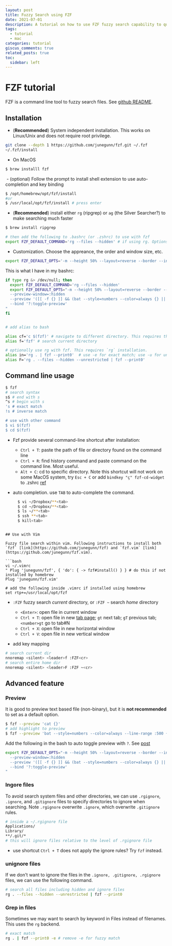 ```yaml
---
layout: post
title: Fuzzy Search using FZF
date: 2021-07-01
description: A tutorial on how to use FZF fuzzy search capability to quickly find files
tags:
  - tutorial
  - mac
categories: tutorial
giscus_comments: true
related_posts: true
toc:
  sidebar: left
---
```

# FZF tutorial

FZF is a command line tool to fuzzy search files. See [github README](https://github.com/junegunn/fzf). 

## Installation

- (**Recommended**) System independent installation. This works on Linux/Unix and does not require root privilege.

```bash
git clone --depth 1 https://github.com/junegunn/fzf.git ~/.fzf
~/.fzf/install
```

- On MacOS

```bash
$ brew installl fzf
```

​	- (optional) Follow the prompt to install shell extension to use auto-completion and key binding

```bash
$ /opt/homebrew/opt/fzf/install
#or 
$ /usr/local/opt/fzf/install # press enter
```


- (**Recommended**) install either `rg` (ripgrep) or `ag` (the Silver Searcher?) to make searching much faster

```bash
$ brew install ripgrep

# then add the following to .bashrc (or .zshrc) to use with fzf
export FZF_DEFAULT_COMMAND='rg --files --hidden' # if using rg. Options include "--hidden --follow --glob --type". See help with `rg -h`
```

- Customization. Choose the appreance, the order and window size, etc.

```bash
export FZF_DEFAULT_OPTS='-m --height 50% --layout=reverse --border --inline-info'
```

This is what I have in my bashrc:

```bash
if type rg &> /dev/null; then
  export FZF_DEFAULT_COMMAND='rg --files --hidden'
  export FZF_DEFAULT_OPTS="-m --height 50% --layout=reverse --border --inline-info 
  --preview-window=:hidden
  --preview '([[ -f {} ]] && (bat --style=numbers --color=always {} || cat {})) || ([[ -d {} ]] && (tree -C {} | less)) || echo {} 2> /dev/null | head -200'
  --bind '?:toggle-preview' 
"
fi


# add alias to bash

alias cf='c $(fzf)' # navigate to different directory. This requires the `c` bash function enabled.
alias f='fzf' # search current directory

# optionally use rg with fzf. This requires `rg` installation.
alias in='rg . | fzf --print0'  # use -e for exact match; use -u for unrestricted match (i.e., skip .ignore files)
alias F='rg . --files --hidden --unrestricted | fzf --print0'
```

## Command line usage

```bash
$ fzf
# search syntax
s$ # end with s
^s # begin with s
's # exact match
!s # inverse match

# use with other command
$ vi $(fzf)
$ cd $(fzf)
```

- Fzf provide several command-line shortcut after installation:

  - `Ctrl + T`: paste the path of file or directory found on the command line
  - `Ctrl + R`: find history command and paste command on the command line. Most useful.
  - `Alt + C`: cd to specific directory. Note this shortcut will not work on some MacOS system, try `Esc + C` or add `bindkey "ç" fzf-cd-widget` to .zshrc [ref](https://github.com/junegunn/fzf/issues/164)

- auto completion. use `TAB` to auto-complete the command.

  ```bash
    $ vi ~/Dropbox/**<tab>
    $ cd ~/Dropbox/**<tab>
    $ ls ~/**<tab>
    $ ssh **<tab>
    $ kill<tab>
```

## Use with Vim

Fuzzy file search within vim. Following instructions to install both  `fzf` [link](https://github.com/junegunn/fzf) and `fzf.vim` [link](https://github.com/junegunn/fzf.vim).

```bash
vi ~/.vimrc
" Plug 'junegunn/fzf', { 'do': { -> fzf#install() } } # do this if not installed by homebrew
Plug 'junegunn/fzf.vim'

# add the following inside .vimrc if installed using homebrew
set rtp+=/usr/local/opt/fzf 
```

- `:FZF` fuzzy search *current* directory, or `:FZF ~` search *home* directory 
  - `<Enter>`: open file in current window
  - `Ctrl + T`: open file in new [tab page](http://vimdoc.sourceforge.net/htmldoc/tabpage.html); `gt` next tab; `gT` previous tab; `<number>gt` go to tab#N
  - `Ctrl + X`: open file in new horizontal window
  - `Ctrl + V`: open file in new vertical window

- add key mapping 

```bash
# search current dir
nnoremap <silent> <leader>f :FZF<cr>
# search entire home dir
nnoremap <silent> <leader>F :FZF ~<cr>
```

## Advanced feature

### Preview

It is good to preview text based file (non-binary), but it is **not recommended** to set as a default option.

```bash
$ fzf --preview 'cat {}' 
# add highlight to preview
$ fzf --preview 'bat --style=numbers --color=always --line-range :500 {}' # need to install bat first using `brew install bat`
```

Add the following in the bash to auto toggle preview with `?`. See [post](https://betterprogramming.pub/boost-your-command-line-productivity-with-fuzzy-finder-985aa162ba5d)

```bash
export FZF_DEFAULT_OPTS="-m --height 50% --layout=reverse --border --inline-info 
  --preview-window=:hidden
  --preview '([[ -f {} ]] && (bat --style=numbers --color=always {} || cat {})) || ([[ -d {} ]] && (tree -C {} | less)) || echo {} 2> /dev/null | head -200'
  --bind '?:toggle-preview' 
"
```

### Ingore files

To avoid search system files and other directories, we can use `.rgignore`, `.ignore`, and `.gitignore` files to specify directories to ignore when searching. Note  `.rgignore` overwrite  `.ignore`, which overwrite `.gitignore` rules.

```bash
# inside a ~/.rgignore file
Applications/
Library/
**/.git/*
# this will ignore files relative to the level of .rgignore file
```

- use shortcut `Ctrl + T` does not apply the ignore rules? Try `fzf` instead.

### unignore files
If we don't want to ignore the files in the `.ignore, .gitignore, .rgignore` files, we can use the following command.

```bash
# search all files including hidden and ignore files
rg . --files --hidden --unrestricted | fzf --print0
```

### Grep in files

Sometimes we may want to search by keyword in Files instead of filenames. This uses the `rg` backend.

```bash
# exact match
rg . | fzf --print0 -e # remove -e for fuzzy match
```

